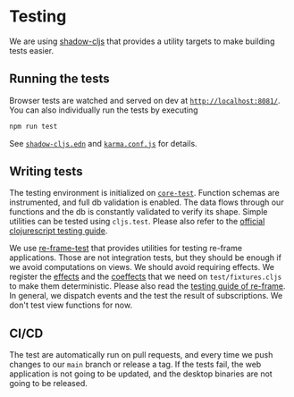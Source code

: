 # Testing

We are using [shadow-cljs](https://shadow-cljs.github.io/docs/UsersGuide.html#_testing)
that provides a utility targets to make building tests easier.

## Running the tests

Browser tests are watched and served on dev at [`http://localhost:8081/`](http://localhost:8081/).
You can also individually run the tests by executing

```bash
npm run test
```

See [`shadow-cljs.edn`](../shadow-cljs.edn) and [`karma.conf.js`](../karma.conf.js)
for details.

## Writing tests

The testing environment is initialized on [`core-test`](core_test.cljs).
Function schemas are instrumented, and full db validation is enabled. The data
flows through our functions and the db is constantly validated to verify its
shape. Simple utilities can be tested using `cljs.test`. Please also refer to
the [official clojurescript testing guide](https://clojurescript.org/tools/testing).

We use [re-frame-test](https://github.com/day8/re-frame-test) that provides
utilities for testing re-frame applications. Those are not integration tests,
but they should be enough if we avoid computations on views. We should avoid
requiring effects. We register the [effects](https://day8.github.io/re-frame/Effects/)
and the [coeffects](https://day8.github.io/re-frame/Coeffects/)
that we need on `test/fixtures.cljs` to make them deterministic.
Please also read the [testing guide of re-frame](https://github.com/day8/re-frame/blob/master/docs/Testing.md).
In general, we dispatch events and the test the result of subscriptions.
We don't test view functions for now.

## CI/CD

The test are automatically run on pull requests, and every time we push changes
to our `main` branch or release a tag. If the tests fail, the web application is
not going to be updated, and the desktop binaries are not going to be released.
